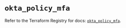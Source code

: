 # `okta_policy_mfa`

Refer to the Terraform Registry for docs: [`okta_policy_mfa`](https://registry.terraform.io/providers/okta/okta/4.20.0/docs/resources/policy_mfa).
